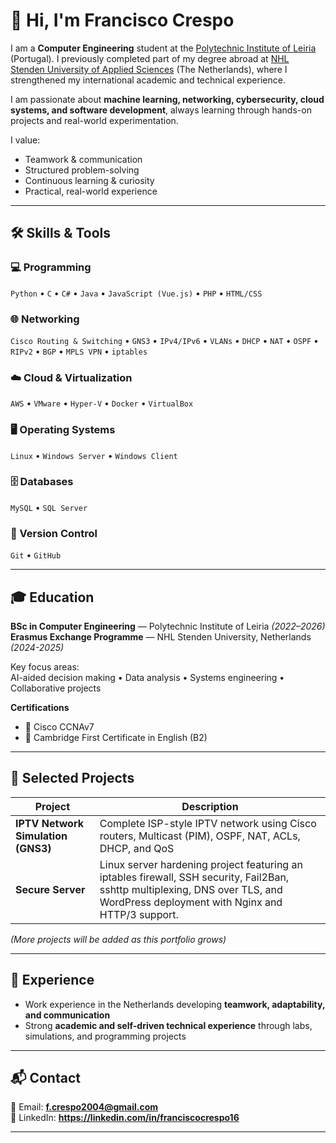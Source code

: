 # 👋 Hi, I'm **Francisco Crespo**

I am a **Computer Engineering** student at the [Polytechnic Institute of Leiria](https://www.ipleiria.pt/) (Portugal). I previously completed part of my degree abroad at [NHL Stenden University of Applied Sciences](https://www.nhlstenden.com/en) (The Netherlands), where I strengthened my international academic and technical experience.  

I am passionate about **machine learning, networking, cybersecurity, cloud systems, and software development**, always learning through hands-on projects and real-world experimentation.

I value:

- Teamwork & communication  
- Structured problem-solving  
- Continuous learning & curiosity  
- Practical, real-world experience  

---

## 🛠️ Skills & Tools

### 💻 Programming
`Python` • `C` • `C#` • `Java` • `JavaScript (Vue.js)` • `PHP` • `HTML/CSS`

### 🌐 Networking
`Cisco Routing & Switching` • `GNS3` • `IPv4/IPv6` • `VLANs` • `DHCP` • `NAT` • `OSPF` • `RIPv2` • `BGP` • `MPLS VPN` • `iptables`

### ☁️ Cloud & Virtualization
`AWS` • `VMware` • `Hyper-V` • `Docker` • `VirtualBox`

### 🖥️ Operating Systems
`Linux` • `Windows Server` • `Windows Client`

### 🗄️ Databases
`MySQL` • `SQL Server`

### 🧾 Version Control
`Git` • `GitHub`

---

## 🎓 Education

**BSc in Computer Engineering** — Polytechnic Institute of Leiria *(2022–2026)*  
**Erasmus Exchange Programme** — NHL Stenden University, Netherlands *(2024-2025)* 

Key focus areas:  
AI-aided decision making • Data analysis • Systems engineering • Collaborative projects  

**Certifications**
- 🧩 Cisco CCNAv7  
- 📖 Cambridge First Certificate in English (B2)

---

## 🚀 Selected Projects

| Project | Description |
|--------|-------------|
| **IPTV Network Simulation (GNS3)** | Complete ISP-style IPTV network using Cisco routers, Multicast (PIM), OSPF, NAT, ACLs, DHCP, and QoS |
| **Secure Server** |  Linux server hardening project featuring an iptables firewall, SSH security, Fail2Ban, sshttp multiplexing, DNS over TLS, and WordPress deployment with Nginx and HTTP/3 support.|
*(More projects will be added as this portfolio grows)*

---

## 💼 Experience

- Work experience in the Netherlands developing **teamwork, adaptability, and communication**
- Strong **academic and self-driven technical experience** through labs, simulations, and programming projects

---

## 📬 Contact

📧 Email: **f.crespo2004@gmail.com**  
🔗 LinkedIn: **https://linkedin.com/in/franciscocrespo16**

---

